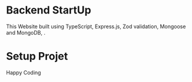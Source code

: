 # Backend StartUp

This Website built using TypeScript, Express.js, Zod validation, Mongoose and MongoDB, .

# Setup Projet

Happy Coding
